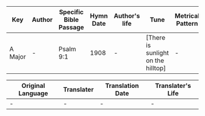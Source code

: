 Key | Author   | Specific Bible Passage     |Hymn Date |Author's life |Tune |Metrical Pattern   |Composer/Source
-- | --------- | ---------------------------|----------|--------------|-----|-------------------|-------------  
A Major |- |Psalm 9:1 |1908 |- |[There is sunlight on the hilltop] |- |-

Original Language | Translater | Translation Date   | Translater's Life  
----------------- | --------- | --------------------|-------------     
\- |- |- |-
